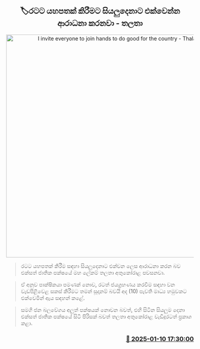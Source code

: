 <p align='center'><b><h2 align='center' title='I invite everyone to join hands to do good for the country - Thalatha'>🏷රටට යහපතක් කිරීම​ට සියලුදෙනාට එක්වෙන්​න ආරාධනා කරනවා - තලතා</h2></b></p>
<p align='center'><img src='https://helakuru.sgp1.cdn.digitaloceanspaces.com/esana/images/lib/thalatha-athukorala-unp-new.jpg' width='600' alt='I invite everyone to join hands to do good for the country - Thalatha'></p>

> රටට යහපතක් කිරීම සඳහා සියලුදෙනාට එක්වන ලෙ​ස ආරාධනා කරන බව එක්සත් ජාතික පක්ෂයේ මහ ලේකම් තලතා අතුකෝරා​ළ පවසනවා.

> ඒ අනුව පාක්ෂිකයා පමණක් නොව, රටත් ජයග්‍රහණය කරවීම සඳහා වන වැඩපිළිවෙළ සකස් කිරීමට තමන් සූදානම් බවයි අද (10) පැවති මාධ්‍ය හමුවකට එක්වෙමින් ඇය සඳහන් කළේ.

> සමගි ජන බලවේගය අලුත් පක්ෂයක් නොවන බවත්, එහි සිටින සියලුම දෙනා එක්සත් ජාතික පක්ෂයේ සිටි පිරිසක් බවත් තලතා අතුකෝරාළ වැඩිදුරටත් ප්‍රකාශ කළා.



<h3 align='right'><a href='https://www.helakuru.lk/esana/p/106503/'>📅 2025-01-10 17:30:00</a></h3>
